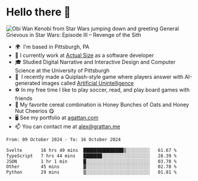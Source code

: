 <!--
**GameDog9988/GameDog9988** is a ✨ _special_ ✨ repository because its `README.md` (this file) appears on your GitHub profile.

Here are some ideas to get you started:

- 🔭 I’m currently working on ...
- 🌱 I’m currently learning ...
- 👯 I’m looking to collaborate on ...
- 🤔 I’m looking for help with ...
- 💬 Ask me about ...
- 📫 How to reach me: ...
- 😄 Pronouns: ...
- ⚡ Fun fact: ...
-->



Hello there 👋
==================================

![Obi Wan Kenobi from Star Wars jumping down and greeting General Grievous in Star Wars: Episode III – Revenge of the Sith](https://github.com/agrattan0820/agrattan0820/assets/51346343/689e56eb-29be-46a5-a079-28ea727b5f7e)


- 🌍  I'm based in Pittsburgh, PA
- 🔭  I currently work at [Actual Size](https://actualsize.com/) as a software developer
- 🎓  Studied Digital Narrative and Interactive Design and Computer Science at the University of Pittsburgh
- 👾  I recently made a Quiplash-style game where players answer with AI-generated images called [Artificial Unintelligence](https://github.com/agrattan0820/artificial-unintelligence)
- ⚽  In my free time I like to play soccer, read, and play board games with friends
- 🥣  My favorite cereal combination is Honey Bunches of Oats and Honey Nut Cheerios 😋
- 🖥️  See my portfolio at [agattan.com](http://agrattan.com/)
- 📫  You can contact me at [alex@grattan.me](mailto:alex@grattan.me)

<!--START_SECTION:waka-->

```txt
From: 09 October 2024 - To: 16 October 2024

Svelte       16 hrs 49 mins  ███████████████▒░░░░░░░░░   61.67 %
TypeScript   7 hrs 44 mins   ███████░░░░░░░░░░░░░░░░░░   28.39 %
JSON         1 hr 1 min      █░░░░░░░░░░░░░░░░░░░░░░░░   03.78 %
Other        45 mins         ▓░░░░░░░░░░░░░░░░░░░░░░░░   02.78 %
Python       29 mins         ▒░░░░░░░░░░░░░░░░░░░░░░░░   01.81 %
```

<!--END_SECTION:waka-->
